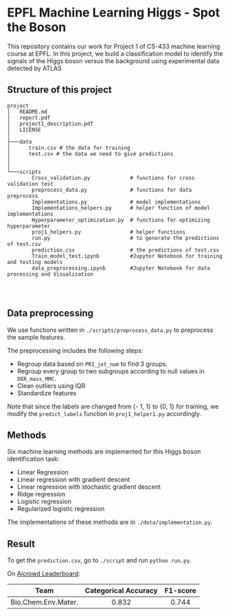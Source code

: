 # EPFL Machine Learning Higgs - Spot the Boson


This repository contains our work for Project 1 of CS-433 machine learning course at EPFL. In this project, we build a classification model to identify the signals of the Higgs boson versus the background using experimental data detected by ATLAS

## Structure of this project
```
project
│   README.md
|   report.pdf
│   project1_description.pdf
│   LICENSE   
│
├───data
│      train.csv # the data for training
│      test.csv # the data we need to give predictions
│       
│   
└───scripts
        Cross_validation.py             # functions for cross validation test
        preprocess_data.py              # functions for data preprocess
        Implementations.py              # model implementations
        Implementations_helpers.py      # helper function of model implementations
        Hyperparameter_optimization.py  # functions for optimizing hyperparameter
        proj1_helpers.py                # helper functions
        run.py                          # to generate the predictions of test.csv
        prediction.csv                  # the predictions of test.csv
        Train_model_test.ipynb          #Jupyter Notebook for training and testing models
        data_preprocessing.ipynb        #Jupyter Notebook for data processing and Visualization


   
```
## Data preprocessing

We use functions written in `./scripts/preprocess_data.py` to preprocess the sample features. 

The preprocessing includes the following steps:

- Regroup data based on `PRI_jet_num` to find 3 groups.
- Regroup every group to two subgroups according to null values in `DER_mass_MMC`. 
- Clean outliers using IQR
- Standardize features

Note that since the labels are changed from {- 1, 1} to {0, 1} for training, we modify the `predict_labels` function in `proj1_helper1.py` accordingly.



## Methods

Six machine learning methods are implemented for this Higgs boson identification task:

- Linear Regression
- Linear regression with gradient descent
- Linear regression with stochastic gradient descent
- Ridge regression
- Logistic regression
- Regularized logistic regression

The implementations of these methods are in `./data/implementation.py`.

## Result
To get the `prediction.csv`, go to `./script` and run `python run.py`.

On [Aicrowd Leaderboard](https://www.aicrowd.com/challenges/epfl-machine-learning-higgs/leaderboards):

|Team|Categorical Accuracy  |F1-score|
|:---:|:---:|:---:|
|Bio.Chem.Env.Mater.|0.832|0.744|